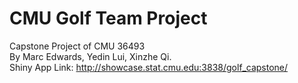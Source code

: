 # CMU Golf Team Project
Capstone Project of CMU 36493<br/>
By Marc Edwards, Yedin Lui, Xinzhe Qi.  
Shiny App Link: http://showcase.stat.cmu.edu:3838/golf_capstone/
